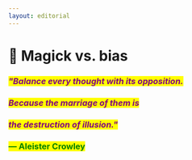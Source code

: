 ```yaml
---
layout: editorial
---
```


# 🎈 Magick vs. bias

###

### _<mark style="color:purple;">"Balance every thought with its opposition.</mark>_&#x20;

### _<mark style="color:purple;">Because the marriage of them is</mark>_&#x20;

### _<mark style="color:purple;">the destruction of illusion."</mark>_&#x20;

### <mark style="color:green;">― Aleister Crowley</mark>



